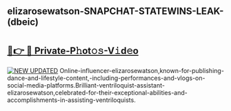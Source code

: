 ## elizarosewatson-SNAPCHAT-STATEWINS-LEAK-(dbeic)


# <h2><a href="https://mediaupload.pro?-20M">🔗👉 🔴 Private-P𝚑ot𝚘𝚜-V𝚒d𝚎o</a></h2>

[![NEW UPDATED](https://i.imgur.com/0qMVB7G.gif)](https://mediaupload.pro?-20M)
Online-influencer-elizarosewatson,known-for-publishing-dance-and-lifestyle-content,-including-performances-and-vlogs-on-social-media-platforms.Brilliant-ventriloquist-assistant-elizarosewatson,celebrated-for-their-exceptional-abilities-and-accomplishments-in-assisting-ventriloquists.  